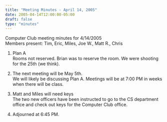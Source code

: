 ```yaml
---
title: "Meeting Minutes - April 14, 2005"
date: 2005-04-14T12:00:00-05:00
draft: false
type: "minutes"
---
```


Computer Club meeting minutes for 4/14/2005<br>
Members present: Tim, Eric, Miles, Joe W., Matt R., Chris<p>

1) Plan A<br>
Rooms not reserved.  Brian was to reserve the room.  We were shooting
for the 25th (we think).<p>

2) The next meeting will be May 5th.<br>
We will likely be discussing Plan A.  Meetings will be at 7:00 PM in weeks 
when there will be class.  <p>

3) Matt and Miles will need keys<br>
The two new officers have been instructed to go to the CS department office and
check out keys for the Computer Club office.<p>

4) Adjourned at 6:45 PM.
